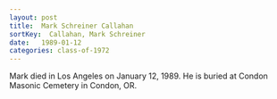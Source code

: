 ```yaml
---
layout: post
title:  Mark Schreiner Callahan
sortKey:  Callahan, Mark Schreiner
date:   1989-01-12
categories: class-of-1972
---
```

Mark died in Los Angeles on January 12, 1989.  He is buried at Condon Masonic Cemetery in Condon, OR.
